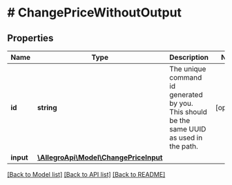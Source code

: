 # # ChangePriceWithoutOutput

## Properties

Name | Type | Description | Notes
------------ | ------------- | ------------- | -------------
**id** | **string** | The unique command id generated by you. This should be the same UUID as used in the path. | [optional]
**input** | [**\AllegroApi\Model\ChangePriceInput**](ChangePriceInput.md) |  |

[[Back to Model list]](../../README.md#models) [[Back to API list]](../../README.md#endpoints) [[Back to README]](../../README.md)
